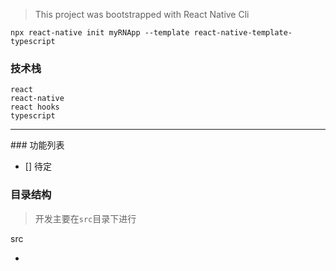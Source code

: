 > This project was bootstrapped with React Native Cli 
```
npx react-native init myRNApp --template react-native-template-typescript

```

### 技术栈

```
react
react-native
react hooks
typescript

```

<hr />
### 功能列表

- [] 待定


### 目录结构

> 开发主要在`src`目录下进行

src

- 
